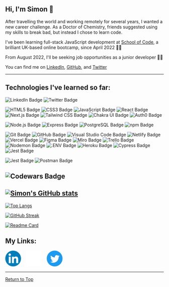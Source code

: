 ## **Hi, I'm Simon** 👋

After travelling the world and working remotely for several years, I wanted a new career challenge. As a Doctor of Chemistry, friends suggested using my skills to break bad, but instead I chose to learn code.

I've been learning full-stack JavaScript development at [School of Code](https://www.schoolofcode.co.uk/), a brilliant UK-based online bootcamp, since April 2022 👨‍🎓

From August 2022, I'll be seeking job opportunities as a junior developer 👨‍💻

You can find me on [LinkedIn](https://www.linkedin.com/in/simon-partridge-06819951/), [GitHub](https://github.com/simonpartridge86), and [Twitter](https://twitter.com/simonisworking)

<!-- Add paragraph about why I was attracted to coding. See interview answers for inspiration-->

<!-- Also add links to #100daysofcode repo and SoC diary repo -->

---

## Technologies I've learned so far:

<!--Badges from https://badges.pages.dev/-->

![LinkedIn Badge](https://img.shields.io/badge/LinkedIn-0A66C2?logo=linkedin&logoColor=fff&style=for-the-badge)
![Twitter Badge](https://img.shields.io/badge/Twitter-1DA1F2?logo=twitter&logoColor=fff&style=for-the-badge)

![HTML5 Badge](https://img.shields.io/badge/HTML5-E34F26?logo=html5&logoColor=fff&style=for-the-badge)
![CSS3 Badge](https://img.shields.io/badge/CSS3-1572B6?logo=css3&logoColor=fff&style=for-the-badge)
![JavaScript Badge](https://img.shields.io/badge/JavaScript-F7DF1E?logo=javascript&logoColor=000&style=for-the-badge)
![React Badge](https://img.shields.io/badge/React-61DAFB?logo=react&logoColor=000&style=for-the-badge)
![Next.js Badge](https://img.shields.io/badge/Next.js-000?logo=nextdotjs&logoColor=fff&style=for-the-badge)
![Tailwind CSS Badge](https://img.shields.io/badge/Tailwind%20CSS-06B6D4?logo=tailwindcss&logoColor=fff&style=for-the-badge)
![Chakra UI Badge](https://img.shields.io/badge/Chakra%20UI-319795?logo=chakraui&logoColor=fff&style=for-the-badge)
![Auth0 Badge](https://img.shields.io/badge/Auth0-EB5424?logo=auth0&logoColor=fff&style=for-the-badge)

![Node.js Badge](https://img.shields.io/badge/Node.js-393?logo=nodedotjs&logoColor=fff&style=for-the-badge)
![Express Badge](https://img.shields.io/badge/Express-000?logo=express&logoColor=fff&style=for-the-badge)
![PostgreSQL Badge](https://img.shields.io/badge/PostgreSQL-4169E1?logo=postgresql&logoColor=fff&style=for-the-badge)
![npm Badge](https://img.shields.io/badge/npm-CB3837?logo=npm&logoColor=fff&style=for-the-badge)

![Git Badge](https://img.shields.io/badge/Git-F05032?logo=git&logoColor=fff&style=for-the-badge)
![GitHub Badge](https://img.shields.io/badge/GitHub-181717?logo=github&logoColor=fff&style=for-the-badge)
![Visual Studio Code Badge](https://img.shields.io/badge/Visual%20Studio%20Code-007ACC?logo=visualstudiocode&logoColor=fff&style=for-the-badge)
![Netlify Badge](https://img.shields.io/badge/Netlify-00C7B7?logo=netlify&logoColor=fff&style=for-the-badge)
![Vercel Badge](https://img.shields.io/badge/Vercel-000?logo=vercel&logoColor=fff&style=for-the-badge)
![Figma Badge](https://img.shields.io/badge/Figma-F24E1E?logo=figma&logoColor=fff&style=for-the-badge)
![Miro Badge](https://img.shields.io/badge/Miro-050038?logo=miro&logoColor=fff&style=for-the-badge)
![Trello Badge](https://img.shields.io/badge/Trello-0052CC?logo=trello&logoColor=fff&style=for-the-badge)
![Nodemon Badge](https://img.shields.io/badge/Nodemon-76D04B?logo=nodemon&logoColor=fff&style=for-the-badge)
![.ENV Badge](https://img.shields.io/badge/.ENV-ECD53F?logo=dotenv&logoColor=000&style=for-the-badge)
![Heroku Badge](https://img.shields.io/badge/Heroku-430098?logo=heroku&logoColor=fff&style=for-the-badge)
![Cypress Badge](https://img.shields.io/badge/Cypress-17202C?logo=cypress&logoColor=fff&style=for-the-badge)
![Jest Badge](https://img.shields.io/badge/Jest-C21325?logo=jest&logoColor=fff&style=for-the-badge)

![Jest Badge](https://img.shields.io/badge/Jest-C21325?logo=jest&logoColor=fff&style=for-the-badge)
![Postman Badge](https://img.shields.io/badge/Postman-FF6C37?logo=postman&logoColor=fff&style=for-the-badge)

## ![Codewars Badge](https://www.codewars.com/users/simonpartridge86/badges/large)

## [![Simon's GitHub stats](https://github-readme-stats.vercel.app/api?username=simonpartridge86&count_private=true&show_icons=true&theme=cobalt&bg_color=1E1E1E)](https://github.com/anuraghazra/github-readme-stats)

[![Top Langs](https://github-readme-stats.vercel.app/api/top-langs/?username=anuraghazra&langs_count=4&theme=cobalt&bg_color=1E1E1E)](https://github.com/anuraghazra/github-readme-stats)

[![GitHub Streak](https://github-readme-streak-stats.herokuapp.com?user=simonpartridge86&theme=cobalt)](https://git.io/streak-stats)

[![Readme Card](https://github-readme-stats.vercel.app/api/pin/?username=anuraghazra&repo=github-readme-stats&theme=cobalt&bg_color=1E1E1E)](https://github.com/anuraghazra/github-readme-stats)

## My Links:

<a href="https://www.linkedin.com/in/simon-partridge-06819951/" target=”_blank”><img src="images/linkedin-logo.png" height="50" width="50" alt="LinkedIn"></a> &nbsp;&nbsp;
<a href="https://github.com/simonpartridge86" target=”_blank”><img src="images/github-logo.png" height="50" width="50" alt="GitHub"></a> &nbsp;&nbsp;
<a href="https://twitter.com/simonisworking" target=”_blank”><img src="images/twitter-logo.png" height="50" width="50" alt="Twitter"></a>

---

[Return to Top](#hi-im-simon-👋)

<!--
**simonpartridge86/simonpartridge86** is a ✨ _special_ ✨ repository because its `README.md` (this file) appears on your GitHub profile.

Here are some ideas to get you started:

- 🔭 I’m currently working on ...
- 🌱 I’m currently learning ...
- 👯 I’m looking to collaborate on ...
- 🤔 I’m looking for help with ...
- 💬 Ask me about ...
- 📫 How to reach me: ...
- 😄 Pronouns: ...
- ⚡ Fun fact: ...
-->
